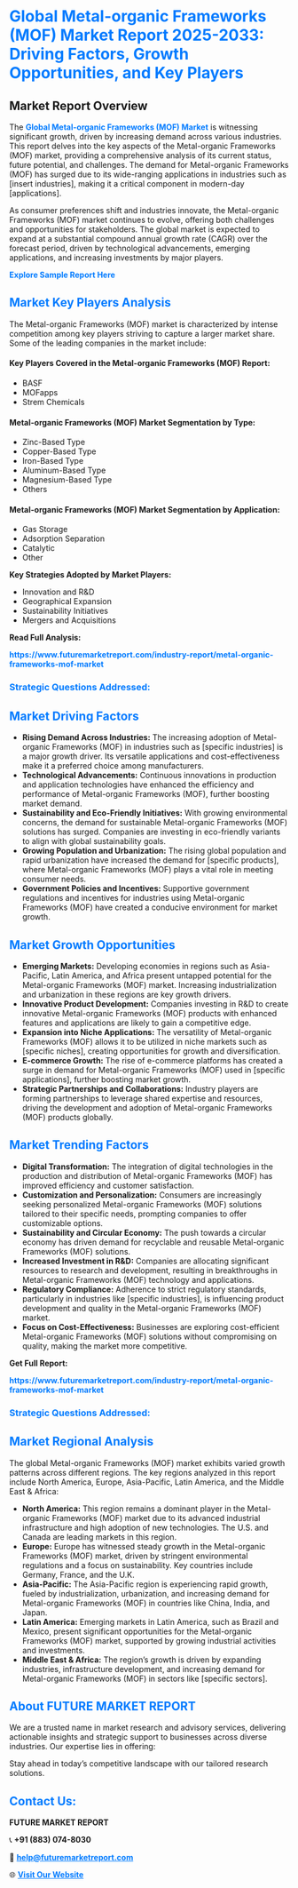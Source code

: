 <h1 style="color: #007BFF;">Global Metal-organic Frameworks (MOF) Market Report 2025-2033: Driving Factors, Growth Opportunities, and Key Players</h1>

<section id="overview">
<h2>Market Report Overview</h2>
<p>The <a href="https://www.futuremarketreport.com/industry-report/metal-organic-frameworks-mof-market" style="color: #007BFF; text-decoration: none;"><strong>Global Metal-organic Frameworks (MOF) Market</strong></a> is witnessing significant growth, driven by increasing demand across various industries. This report delves into the key aspects of the Metal-organic Frameworks (MOF) market, providing a comprehensive analysis of its current status, future potential, and challenges. The demand for Metal-organic Frameworks (MOF) has surged due to its wide-ranging applications in industries such as [insert industries], making it a critical component in modern-day [applications].</p>
<p>As consumer preferences shift and industries innovate, the Metal-organic Frameworks (MOF) market continues to evolve, offering both challenges and opportunities for stakeholders. The global market is expected to expand at a substantial compound annual growth rate (CAGR) over the forecast period, driven by technological advancements, emerging applications, and increasing investments by major players.</p>
</section>

<section id="overview">
<p><a href="https://www.futuremarketreport.com/request-sample/reportId=104544" style="color: #007BFF; text-decoration: none;"><strong>Explore Sample Report Here</strong></a></p>
</section>

<section id="key-players">
<h2 style="color: #007BFF;">Market Key Players Analysis</h2>
<p>The Metal-organic Frameworks (MOF) market is characterized by intense competition among key players striving to capture a larger market share. Some of the leading companies in the market include:</p>
<h4>Key Players Covered in the Metal-organic Frameworks (MOF) Report:</h4>
<ul><li>BASF</li><li>MOFapps</li><li>Strem Chemicals</li></ul>
<h4>Metal-organic Frameworks (MOF) Market Segmentation by Type:</h4>
<ul><li>Zinc-Based Type</li><li>Copper-Based Type</li><li>Iron-Based Type</li><li>Aluminum-Based Type</li><li>Magnesium-Based Type</li><li>Others</li></ul>

<h4>Metal-organic Frameworks (MOF) Market Segmentation by Application:</h4>
<ul><li>Gas Storage</li><li>Adsorption Separation</li><li>Catalytic</li><li>Other</li></ul>
<p><strong>Key Strategies Adopted by Market Players:</strong></p>
<ul>
<li>Innovation and R&D</li>
<li>Geographical Expansion</li>
<li>Sustainability Initiatives</li>
<li>Mergers and Acquisitions</li>
</ul>
</section>

<section>
<p><strong>Read Full Analysis: </strong></p><a href="https://www.futuremarketreport.com/industry-report/metal-organic-frameworks-mof-market" style="color: #007BFF; text-decoration: none;"><strong>https://www.futuremarketreport.com/industry-report/metal-organic-frameworks-mof-market</strong></a>
<h3 style="color: #007BFF;">Strategic Questions Addressed:</h3>
</section>

<section id="driving-factors">
<h2 style="color: #007BFF;">Market Driving Factors</h2>
<ul>
<li><strong>Rising Demand Across Industries:</strong> The increasing adoption of Metal-organic Frameworks (MOF) in industries such as [specific industries] is a major growth driver. Its versatile applications and cost-effectiveness make it a preferred choice among manufacturers.</li>
<li><strong>Technological Advancements:</strong> Continuous innovations in production and application technologies have enhanced the efficiency and performance of Metal-organic Frameworks (MOF), further boosting market demand.</li>
<li><strong>Sustainability and Eco-Friendly Initiatives:</strong> With growing environmental concerns, the demand for sustainable Metal-organic Frameworks (MOF) solutions has surged. Companies are investing in eco-friendly variants to align with global sustainability goals.</li>
<li><strong>Growing Population and Urbanization:</strong> The rising global population and rapid urbanization have increased the demand for [specific products], where Metal-organic Frameworks (MOF) plays a vital role in meeting consumer needs.</li>
<li><strong>Government Policies and Incentives:</strong> Supportive government regulations and incentives for industries using Metal-organic Frameworks (MOF) have created a conducive environment for market growth.</li>
</ul>
</section>

<section id="growth-opportunities">
<h2 style="color: #007BFF;">Market Growth Opportunities</h2>
<ul>
<li><strong>Emerging Markets:</strong> Developing economies in regions such as Asia-Pacific, Latin America, and Africa present untapped potential for the Metal-organic Frameworks (MOF) market. Increasing industrialization and urbanization in these regions are key growth drivers.</li>
<li><strong>Innovative Product Development:</strong> Companies investing in R&D to create innovative Metal-organic Frameworks (MOF) products with enhanced features and applications are likely to gain a competitive edge.</li>
<li><strong>Expansion into Niche Applications:</strong> The versatility of Metal-organic Frameworks (MOF) allows it to be utilized in niche markets such as [specific niches], creating opportunities for growth and diversification.</li>
<li><strong>E-commerce Growth:</strong> The rise of e-commerce platforms has created a surge in demand for Metal-organic Frameworks (MOF) used in [specific applications], further boosting market growth.</li>
<li><strong>Strategic Partnerships and Collaborations:</strong> Industry players are forming partnerships to leverage shared expertise and resources, driving the development and adoption of Metal-organic Frameworks (MOF) products globally.</li>
</ul>
</section>

<section id="trending-factors">
<h2 style="color: #007BFF;">Market Trending Factors</h2>
<ul>
<li><strong>Digital Transformation:</strong> The integration of digital technologies in the production and distribution of Metal-organic Frameworks (MOF) has improved efficiency and customer satisfaction.</li>
<li><strong>Customization and Personalization:</strong> Consumers are increasingly seeking personalized Metal-organic Frameworks (MOF) solutions tailored to their specific needs, prompting companies to offer customizable options.</li>
<li><strong>Sustainability and Circular Economy:</strong> The push towards a circular economy has driven demand for recyclable and reusable Metal-organic Frameworks (MOF) solutions.</li>
<li><strong>Increased Investment in R&D:</strong> Companies are allocating significant resources to research and development, resulting in breakthroughs in Metal-organic Frameworks (MOF) technology and applications.</li>
<li><strong>Regulatory Compliance:</strong> Adherence to strict regulatory standards, particularly in industries like [specific industries], is influencing product development and quality in the Metal-organic Frameworks (MOF) market.</li>
<li><strong>Focus on Cost-Effectiveness:</strong> Businesses are exploring cost-efficient Metal-organic Frameworks (MOF) solutions without compromising on quality, making the market more competitive.</li>
</ul>
</section>

<section>
<p><strong>Get Full Report: </strong></p><a href="https://www.futuremarketreport.com/industry-report/metal-organic-frameworks-mof-market" style="color: #007BFF; text-decoration: none;"><strong>https://www.futuremarketreport.com/industry-report/metal-organic-frameworks-mof-market</strong></a>
<h3 style="color: #007BFF;">Strategic Questions Addressed:</h3>
</section>


<section id="regional-analysis">
<h2 style="color: #007BFF;">Market Regional Analysis</h2>
<p>The global Metal-organic Frameworks (MOF) market exhibits varied growth patterns across different regions. The key regions analyzed in this report include North America, Europe, Asia-Pacific, Latin America, and the Middle East & Africa:</p>
<ul>
<li><strong>North America:</strong> This region remains a dominant player in the Metal-organic Frameworks (MOF) market due to its advanced industrial infrastructure and high adoption of new technologies. The U.S. and Canada are leading markets in this region.</li>
<li><strong>Europe:</strong> Europe has witnessed steady growth in the Metal-organic Frameworks (MOF) market, driven by stringent environmental regulations and a focus on sustainability. Key countries include Germany, France, and the U.K.</li>
<li><strong>Asia-Pacific:</strong> The Asia-Pacific region is experiencing rapid growth, fueled by industrialization, urbanization, and increasing demand for Metal-organic Frameworks (MOF) in countries like China, India, and Japan.</li>
<li><strong>Latin America:</strong> Emerging markets in Latin America, such as Brazil and Mexico, present significant opportunities for the Metal-organic Frameworks (MOF) market, supported by growing industrial activities and investments.</li>
<li><strong>Middle East & Africa:</strong> The region’s growth is driven by expanding industries, infrastructure development, and increasing demand for Metal-organic Frameworks (MOF) in sectors like [specific sectors].</li>
</ul>
</section>

<footer>
<h2 style="color: #007BFF;">About FUTURE MARKET REPORT</h2>
<p>We are a trusted name in market research and advisory services, delivering actionable insights and strategic support to businesses across diverse industries. Our expertise lies in offering:</p>

<p>Stay ahead in today’s competitive landscape with our tailored research solutions.</p>

<h2 style="color: #007BFF;">Contact Us:</h2>
<p><strong>FUTURE MARKET REPORT</strong></p>
<p>📞 <strong>+91 (883) 074-8030</strong></p>
<p>📧 <strong><a href="mailto:help@futuremarketreport.com" style="color: #007BFF;">help@futuremarketreport.com</a></strong></p>
<p>🌐 <strong><a href="https://www.futuremarketreport.com/" style="color: #007BFF;">Visit Our Website</a></strong></p>
</footer>